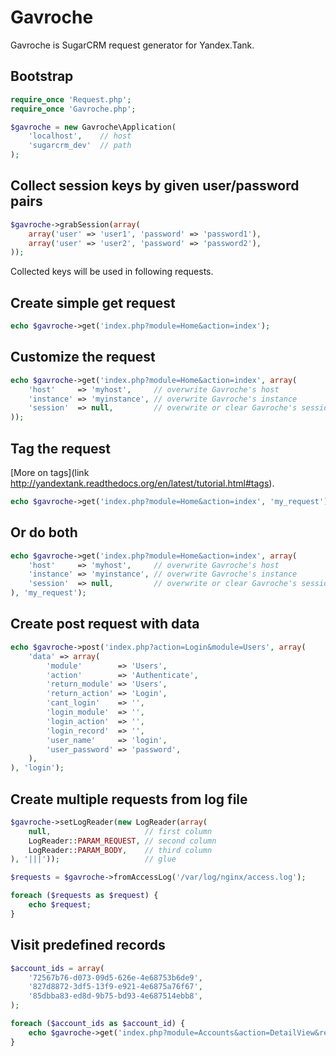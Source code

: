 Gavroche
========

Gavroche is SugarCRM request generator for Yandex.Tank.


Bootstrap
---------

```php
require_once 'Request.php';
require_once 'Gavroche.php';

$gavroche = new Gavroche\Application(
    'localhost',    // host
    'sugarcrm_dev'  // path
);
```


Collect session keys by given user/password pairs
-------------------------------------------------

```php
$gavroche->grabSession(array(
    array('user' => 'user1', 'password' => 'password1'),
    array('user' => 'user2', 'password' => 'password2'),
));
```

Collected keys will be used in following requests.


Create simple get request
-------------------------

```php
echo $gavroche->get('index.php?module=Home&action=index');
```


Customize the request
---------------------

```php
echo $gavroche->get('index.php?module=Home&action=index', array(
    'host'     => 'myhost',     // overwrite Gavroche's host
    'instance' => 'myinstance', // overwrite Gavroche's instance
    'session'  => null,         // overwrite or clear Gavroche's session_id
));
```


Tag the request
---------------

[More on tags](link http://yandextank.readthedocs.org/en/latest/tutorial.html#tags).

```php
echo $gavroche->get('index.php?module=Home&action=index', 'my_request');
```


Or do both
----------

```php
echo $gavroche->get('index.php?module=Home&action=index', array(
    'host'     => 'myhost',     // overwrite Gavroche's host
    'instance' => 'myinstance', // overwrite Gavroche's instance
    'session'  => null,         // overwrite or clear Gavroche's session_id
), 'my_request');
```


Create post request with data
-----------------------------

```php
echo $gavroche->post('index.php?action=Login&module=Users', array(
    'data' => array(
        'module'        => 'Users',
        'action'        => 'Authenticate',
        'return_module' => 'Users',
        'return_action' => 'Login',
        'cant_login'    => '',
        'login_module'  => '',
        'login_action'  => '',
        'login_record'  => '',
        'user_name'     => 'login',
        'user_password' => 'password',
    ),
), 'login');
```


Create multiple requests from log file
---------------------------------------------------------

```php
$gavroche->setLogReader(new LogReader(array(
    null,                     // first column
    LogReader::PARAM_REQUEST, // second column
    LogReader::PARAM_BODY,    // third column
), '|||'));                   // glue

$requests = $gavroche->fromAccessLog('/var/log/nginx/access.log');

foreach ($requests as $request) {
    echo $request;
}
```


Visit predefined records
------------------------

```php
$account_ids = array(
    '72567b76-d073-09d5-626e-4e68753b6de9',
    '827d8872-3df5-13f9-e921-4e6875a76f67',
    '85dbba83-ed8d-9b75-bd93-4e687514ebb8',
);

foreach ($account_ids as $account_id) {
    echo $gavroche->get('index.php?module=Accounts&action=DetailView&record=' . $account_id);
}
```

